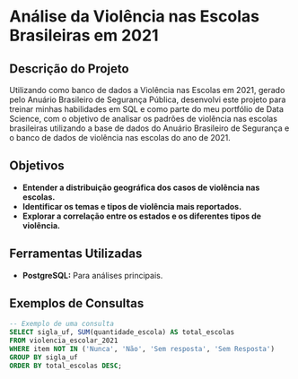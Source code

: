 # Análise da Violência nas Escolas Brasileiras em 2021

## Descrição do Projeto

Utilizando como banco de dados a Violência nas Escolas em 2021, gerado pelo Anuário Brasileiro de Segurança Pública, desenvolvi este projeto para treinar minhas habilidades em SQL e como parte do meu portfólio de Data Science, com o objetivo de analisar os padrões de violência nas escolas brasileiras utilizando a base de dados do Anuário Brasileiro de Segurança e o banco de dados de violência nas escolas do ano de 2021.

## Objetivos

- **Entender a distribuição geográfica dos casos de violência nas escolas.**
- **Identificar os temas e tipos de violência mais reportados.**
- **Explorar a correlação entre os estados e os diferentes tipos de violência.**

## Ferramentas Utilizadas

- **PostgreSQL:** Para análises principais.

## Exemplos de Consultas

```sql
-- Exemplo de uma consulta
SELECT sigla_uf, SUM(quantidade_escola) AS total_escolas
FROM violencia_escolar_2021
WHERE item NOT IN ('Nunca', 'Não', 'Sem resposta', 'Sem Resposta')
GROUP BY sigla_uf
ORDER BY total_escolas DESC;
